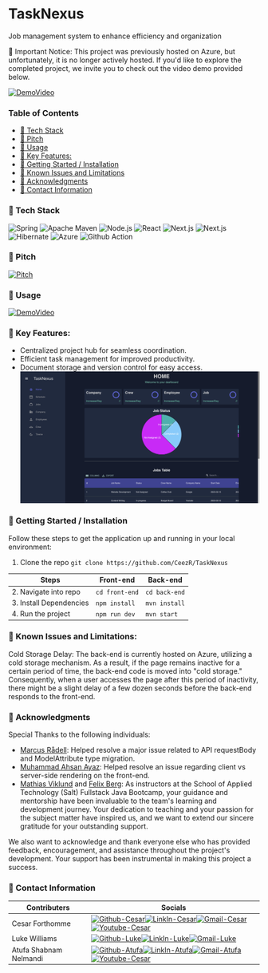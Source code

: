 # TaskNexus
Job management system to enhance efficiency and organization

🚨 Important Notice: This project was previously hosted on Azure, but unfortunately, it is no longer actively hosted. If you'd like to explore the completed project, we invite you to check out the video demo provided below.

[![DemoVideo](https://img.shields.io/badge/YouTube-FF0000?style=for-the-badge&logo=youtube&logoColor=white)](https://youtu.be/Bye2hkIDZQs)

### Table of Contents
- [📱 Tech Stack](#-tech-stack)
- [💸 Pitch](#-pitch)
- [🔌 Usage](#-usage)
- [🔧 Key Features:](#-key-features)
- [🚀 Getting Started / Installation](#-getting-started--installation)
- [🚧 Known Issues and Limitations](#-known-issues-and-limitations)
- [🙏 Acknowledgments](#-acknowledgments)
- [📧 Contact Information](#-contact-information)

### 📱 Tech Stack
![Spring](https://img.shields.io/badge/Spring-6DB33F?style=for-the-badge&logo=spring&logoColor=white)
![Apache Maven](https://img.shields.io/badge/apache_maven-C71A36?style=for-the-badge&logo=apachemaven&logoColor=white)
![Node.js](https://img.shields.io/badge/Node.js-339933?style=for-the-badge&logo=nodedotjs&logoColor=white)
![React](https://img.shields.io/badge/React-20232A?style=for-the-badge&logo=react&logoColor=61DAFB)
![Next.js](https://img.shields.io/badge/next.js-000000?style=for-the-badge&logo=nextdotjs&logoColor=white)
![Next.js](https://img.shields.io/badge/MySQL-005C84?style=for-the-badge&logo=mysql&logoColor=white)
![Hibernate](https://img.shields.io/badge/Hibernate-59666C?style=for-the-badge&logo=Hibernate&logoColor=white)
![Azure](https://img.shields.io/badge/microsoft%20azure-0089D6?style=for-the-badge&logo=microsoft-azure&logoColor=white)
![Github Action](https://img.shields.io/badge/Github%20Actions-282a2e?style=for-the-badge&logo=githubactions&logoColor=367cfe)

### 💸 Pitch
[![Pitch](https://img.shields.io/badge/YouTube-FF0000?style=for-the-badge&logo=youtube&logoColor=white)](https://youtu.be/oF5CvaA7ybY)

### 🔌 Usage 
[![DemoVideo](https://img.shields.io/badge/YouTube-FF0000?style=for-the-badge&logo=youtube&logoColor=white)](https://youtu.be/Bye2hkIDZQs)

### 🔧 Key Features:
- Centralized project hub for seamless coordination.
- Efficient task management for improved productivity.
- Document storage and version control for easy access.
![Home Page](/front-end/public/DisplayImageHome.png)

### 🚀 Getting Started / Installation
Follow these steps to get the application up and running in your local environment:

1. Clone the repo
``` git clone https://github.com/CeezR/TaskNexus ```

| Steps                            | Front-end                 | Back-end                  |
| ---------------------------------| ------------------------- | ------------------------- |
| 2. Navigate into repo            | `cd front-end`            | `cd back-end`             |
| 3. Install Dependencies          | `npm install`             | `mvn install`             |
| 4. Run the project               | `npm run dev`             | `mvn start`               |

### 🚧 Known Issues and Limitations:
Cold Storage Delay: The back-end is currently hosted on Azure, utilizing a cold storage mechanism. As a result, if the page remains inactive for a certain period of time, the back-end code is moved into "cold storage." Consequently, when a user accesses the page after this period of inactivity, there might be a slight delay of a few dozen seconds before the back-end responds to the front-end.

### 🙏 Acknowledgments

Special Thanks to the following individuals:
- [Marcus Rådell](https://www.linkedin.com/in/marcusradell/): Helped resolve a major issue related to API requestBody and ModelAttribute type migration.
- [Muhammad Ahsan Ayaz](https://www.linkedin.com/in/ahsanayaz/): Helped resolve an issue regarding client vs server-side rendering on the front-end.
- [Mathias Viklund](https://github.com/MoatShrimp) and [Felix Berg](https://www.linkedin.com/in/felixandreberg/): As instructors at the School of Applied Technology (Salt) Fullstack Java Bootcamp, your guidance and mentorship have been invaluable to the team's learning and development journey. Your dedication to teaching and your passion for the subject matter have inspired us, and we want to extend our sincere gratitude for your outstanding support.

We also want to acknowledge and thank everyone else who has provided feedback, encouragement, and assistance throughout the project's development. Your support has been instrumental in making this project a success.

### 📧 Contact Information
| Contributers           |    Socials                 |
| -----------------------| ------------------------- |
| Cesar Forthomme        |[![Github-Cesar](https://img.shields.io/badge/GitHub-100000?style=for-the-badge&logo=github&logoColor=white)](https://github.com/CeezR)[![LinkIn-Cesar](https://img.shields.io/badge/LinkedIn-0077B5?style=for-the-badge&logo=linkedin&logoColor=white)](https://www.linkedin.com/in/c%C3%A9sar-forthomme-b6348b14b)[![Gmail-Cesar](https://img.shields.io/badge/Gmail-D14836?style=for-the-badge&logo=gmail&logoColor=white)](mailto:forthomme.cesar@gmail.com)[![Youtube-Cesar](https://img.shields.io/badge/YouTube-FF0000?style=for-the-badge&logo=youtube&logoColor=white)](https://www.youtube.com/channel/UCuXu6fYPCSFdl9K-F9Xu-Vw)|
| Luke Williams          |[![Github-Luke](https://img.shields.io/badge/GitHub-100000?style=for-the-badge&logo=github&logoColor=white)](https://github.com/Lukew101)[![LinkIn-Luke](https://img.shields.io/badge/LinkedIn-0077B5?style=for-the-badge&logo=linkedin&logoColor=white)](https://www.linkedin.com/in/luke-williams-b693421b6/)[![Gmail-Luke](https://img.shields.io/badge/Gmail-D14836?style=for-the-badge&logo=gmail&logoColor=white)](mailto:lukewilliams10101@gmail.com)|
| Atufa Shabnam Nelmandi |[![Github-Atufa](https://img.shields.io/badge/GitHub-100000?style=for-the-badge&logo=github&logoColor=white)](https://github.com/atufashabnam)[![LinkIn-Atufa](https://img.shields.io/badge/LinkedIn-0077B5?style=for-the-badge&logo=linkedin&logoColor=white)](https://www.linkedin.com/in/atufashabnam/)[![Gmail-Atufa](https://img.shields.io/badge/Gmail-D14836?style=for-the-badge&logo=gmail&logoColor=white)](mailto:atufa.shabnam@gmail.com)[![Youtube-Cesar](https://img.shields.io/badge/YouTube-FF0000?style=for-the-badge&logo=youtube&logoColor=white)](https://www.youtube.com/channel/UCEok2ugZhT5IVQkG3vDr2rw)|










